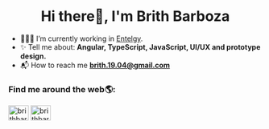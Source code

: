 <h1 align="center">Hi there👋, I'm Brith Barboza</h1>

* 👩🏻‍💻 I’m currently working in [Entelgy](https://www.entelgy.com).
* ✨ Tell me about: **Angular, TypeScript, JavaScript, UI/UX and prototype design.**
* 📬 How to reach me **brith.19.04@gmail.com**

<h3 align="left">Find me around the web🌎:</h3>
<p align="left">
<a href="https://www.linkedin.com/in/briggtte-almendra-barboza-nieto-539186168/" target="blank"><img align="center" src="https://raw.githubusercontent.com/rahuldkjain/github-profile-readme-generator/master/src/images/icons/Social/linked-in-alt.svg" alt="brithbarboza" height="30" width="40" /></a>
<a href="https://www.instagram.com/brith.almendra/?hl=es-la" target="blank"><img align="center" src="https://raw.githubusercontent.com/rahuldkjain/github-profile-readme-generator/master/src/images/icons/Social/instagram.svg" alt="brithbarboza" height="30" width="40" /></a>
</p>
